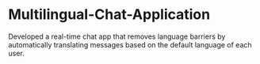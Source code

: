 # Multilingual-Chat-Application
Developed a real-time chat app that removes language barriers by automatically translating messages based on the default language of each user.

